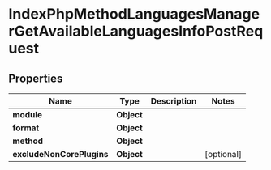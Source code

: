 

# IndexPhpMethodLanguagesManagerGetAvailableLanguagesInfoPostRequest


## Properties

| Name | Type | Description | Notes |
|------------ | ------------- | ------------- | -------------|
|**module** | **Object** |  |  |
|**format** | **Object** |  |  |
|**method** | **Object** |  |  |
|**excludeNonCorePlugins** | **Object** |  |  [optional] |



